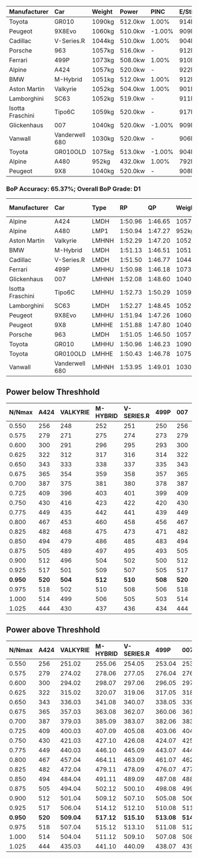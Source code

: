 | Manufacturer     | Car            | Weight | Power   | PINC    | E/Stint | FDS     |
|:-|:-|:-|:-|:-|:-|:-|
| Toyota           | GR010          | 1090kg | 512.0kw | 1.00%   | 914MJ   | 190kph  |
| Peugeot          | 9X8Evo         | 1060kg | 510.0kw | -1.00%  | 909MJ   | 190kph  |
| Cadillac         | V-Series.R     | 1044kg | 510.0kw | 1.00%   | 904MJ   |    -    |
| Porsche          | 963            | 1057kg | 516.0kw |    -    | 912MJ   |    -    |
| Ferrari          | 499P           | 1073kg | 508.0kw | 1.00%   | 910MJ   | 190kph  |
| Alpine           | A424           | 1057kg | 520.0kw |    -    | 922MJ   |    -    |
| BMW              | M-Hybrid       | 1051kg | 512.0kw | 1.00%   | 912MJ   |    -    |
| Aston Martin     | Valkyrie       | 1052kg | 504.0kw | 1.00%   | 901MJ   |    -    |
| Lamborghini      | SC63           | 1052kg | 519.0kw |    -    | 911MJ   |    -    |
| Isotta Fraschini | Tipo6C         | 1059kg | 520.0kw |    -    | 917MJ   | 190kph  |
| Glickenhaus      | 007            | 1040kg | 520.0kw | -1.00%  | 909MJ   |    -    |
| Vanwall          | Vanderwell 680 | 1030kg | 520.0kw |    -    | 906MJ   |    -    |
| Toyota           | GR010OLD       | 1075kg | 513.0kw | -1.00%  | 904MJ   | 150kph  |
| Alpine           | A480           | 952kg  | 432.0kw | 1.00%   | 792MJ   |    -    |
| Peugeot          | 9X8            | 1040kg | 520.0kw |    -    | 908MJ   | 150kph  |

### BoP Accuracy: 65.37%; Overall BoP Grade: D1
| Manufacturer     | Car            | Type  | RP      | QP      | Weight | Power¹  | Threshhold | PINC    | Power²   | E/Stint | AVG Vmax  | FDS     | RDLC | L/Stint | BOP-Grade | Model Accuracy | Model Points | Match%  | SimDiff |
|:-|:-|:-|:-|:-|:-|:-|:-|:-|:-|:-|:-|:-|:-|:-|:-|:-|:-|:-|:-|
| Alpine           | A424           | LMDH  | 1:50.96 | 1:46.65 | 1057kg | 520.0kw | 210.0kph   |    -    | 520.00kw |  922MJ  | 279.79kph |    -    | 1.02 | 34      | -D1       | 99.31%         | 2573         | 66.82%  | #       |
| Alpine           | A480           | LMP1  | 1:50.94 | 1:47.27 |  952kg | 432.0kw | 210.0kph   | 1.00%   | 436.30kw |  792MJ  | 279.35kph |    -    | 0.98 | 32      | -D1       | 94.60%         | 1683         | 67.10%  | -0.25   |
| Aston Martin     | Valkyrie       | LMHNH | 1:52.29 | 1:47.20 | 1052kg | 504.0kw | 210.0kph   | 1.00%   | 509.00kw |  901MJ  | 278.41kph |    -    | 1.02 | 34      | +E1       | 100.00%        | 630          | 59.33%  | #       |
| BMW              | M-Hybrid       | LMDH  | 1:51.13 | 1:46.51 | 1051kg | 512.0kw | 210.0kph   | 1.00%   | 517.10kw |  912MJ  | 281.29kph |    -    | 1.02 | 34      | -C1       | 99.41%         | 2544         | 75.28%  | #       |
| Cadillac         | V-Series.R     | LMDH  | 1:51.50 | 1:46.77 | 1044kg | 510.0kw | 210.0kph   | 1.00%   | 515.10kw |  904MJ  | 282.66kph |    -    | 1.03 | 34      | -A2       | 99.30%         | 4946         | 93.04%  | #       |
| Ferrari          | 499P           | LMHHU | 1:50.98 | 1:46.18 | 1073kg | 508.0kw | 210.0kph   | 1.00%   | 513.10kw |  910MJ  | 280.74kph | 190kph  | 1.04 | 34      | -D1       | 100.00%        | 8223         | 66.75%  | #       |
| Glickenhaus      | 007            | LMHNH | 1:52.08 | 1:48.60 | 1040kg | 520.0kw | 210.0kph   | -1.00%  | 514.80kw |  909MJ  | 285.37kph |    -    | 0.96 | 34      | +B2       | 93.86%         | 2169         | 82.81%  | #       |
| Isotta Fraschini | Tipo6C         | LMHHU | 1:52.73 | 1:50.29 | 1059kg | 520.0kw | 210.0kph   |    -    | 520.00kw |  917MJ  | 282.49kph | 190kph  | 1.05 | 34      | +Ω1       | 97.73%         | 129          | 29.65%  | #       |
| Lamborghini      | SC63           | LMDH  | 1:52.27 | 1:48.45 | 1052kg | 519.0kw | 210.0kph   |    -    | 519.00kw |  911MJ  | 278.43kph |    -    | 1.05 | 34      | +C1       | 98.78%         | 813          | 75.35%  | +1.55   |
| Peugeot          | 9X8Evo         | LMHHU | 1:51.94 | 1:47.26 | 1060kg | 510.0kw | 210.0kph   | -1.00%  | 504.90kw |  909MJ  | 286.18kph | 190kph  | 1.00 | 34      | +B2       | 96.77%         | 2307         | 82.41%  | #       |
| Peugeot          | 9X8            | LMHHE | 1:51.88 | 1:47.80 | 1040kg | 520.0kw | 210.0kph   |    -    | 520.00kw |  908MJ  | 279.28kph | 150kph  | 1.04 | 34      | ~A1       | 97.99%         | 5010         | 100.00% | +1.41   |
| Porsche          | 963            | LMDH  | 1:51.05 | 1:46.50 | 1057kg | 516.0kw | 210.0kph   |    -    | 516.00kw |  912MJ  | 280.30kph |    -    | 1.02 | 34      | -D1       | 99.86%         | 11699        | 69.78%  | #       |
| Toyota           | GR010          | LMHHU | 1:50.96 | 1:46.23 | 1090kg | 512.0kw | 210.0kph   | 1.00%   | 517.10kw |  914MJ  | 279.00kph | 190kph  | 1.01 | 34      | -D1       | 99.63%         | 6190         | 66.99%  | #       |
| Toyota           | GR010OLD       | LMHHE | 1:50.43 | 1:46.78 | 1075kg | 513.0kw | 210.0kph   | -1.00%  | 507.90kw |  904MJ  | 282.80kph | 150kph  | 1.02 | 34      | -Ω1       | 93.47%         | 1031         | 42.85%  | +0.88   |
| Vanwall          | Vanderwell 680 | LMHNH | 1:53.95 | 1:49.01 | 1030kg | 520.0kw | 210.0kph   |    -    | 520.00kw |  906MJ  | 280.59kph |    -    | 1.02 | 34      | +Ω1       | 94.33%         | 632          | 2.43%   | +1.75   |

## Power below Threshhold
| N/Nmax    | A424    | VALKYRIE | M-HYBRID | V-SERIES.R | 499P    | 007     | TIPO6C  | SC63    | 9X8EVO  | 9X8     | 963     | GR010   | GR010OLD | VANDERWELL 680 | ​     | RPM      | A480       |
|:-|:-|:-|:-|:-|:-|:-|:-|:-|:-|:-|:-|:-|:-|:-|:-|:-|:-|
|  0.550    |  256    |  248     |  252     |  251       |  250    |  256    |  256    |  256    |  251    |  256    |  254    |  252    |  253     |  256           |  ​    |   --     |   -        |
|  0.575    |  279    |  271     |  275     |  274       |  273    |  279    |  279    |  279    |  274    |  279    |  277    |  275    |  276     |  279           |  ​    |   --     |   -        |
|  0.600    |  300    |  291     |  296     |  295       |  293    |  300    |  300    |  299    |  295    |  300    |  298    |  296    |  296     |  300           |  ​    |   --     |   -        |
|  0.625    |  322    |  312     |  317     |  316       |  314    |  322    |  322    |  321    |  316    |  322    |  319    |  317    |  317     |  322           |  ​    |   --     |   -        |
|  0.650    |  343    |  333     |  338     |  337       |  335    |  343    |  343    |  342    |  337    |  343    |  340    |  338    |  338     |  343           |  ​    |   --     |   -        |
|  0.675    |  365    |  354     |  359     |  358       |  357    |  365    |  365    |  364    |  358    |  365    |  362    |  359    |  360     |  365           |  ​    |   --     |   -        |
|  0.700    |  387    |  375     |  381     |  380       |  378    |  387    |  387    |  386    |  380    |  387    |  384    |  381    |  382     |  387           |  ​    |   --     |   -        |
|  0.725    |  409    |  396     |  403     |  401       |  399    |  409    |  409    |  408    |  401    |  409    |  406    |  403    |  403     |  409           |  ​    |   --     |   -        |
|  0.750    |  430    |  416     |  423     |  422       |  420    |  430    |  430    |  429    |  422    |  430    |  427    |  423    |  424     |  430           |  ​    |   --     |   -        |
|  0.775    |  449    |  435     |  442     |  441       |  439    |  449    |  449    |  448    |  441    |  449    |  446    |  442    |  443     |  449           |  ​    |  5000    |  -3386005  |
|  0.800    |  467    |  453     |  460     |  458       |  456    |  467    |  467    |  466    |  458    |  467    |  463    |  460    |  461     |  467           |  ​    |  5500    |  -3687783  |
|  0.825    |  482    |  468     |  475     |  473       |  471    |  482    |  482    |  481    |  473    |  482    |  478    |  475    |  476     |  482           |  ​    |  5999    |  -4004324  |
|  0.850    |  494    |  479     |  486     |  485       |  483    |  494    |  494    |  493    |  485    |  494    |  490    |  486    |  487     |  494           |  ​    |  6499    |  -4335628  |
|  0.875    |  505    |  489     |  497     |  495       |  493    |  505    |  505    |  504    |  495    |  505    |  501    |  497    |  498     |  505           |  ​    |  7000    |  -4681695  |
|  0.900    |  512    |  496     |  504     |  502       |  500    |  512    |  512    |  511    |  502    |  512    |  508    |  504    |  505     |  512           |  ​    |  7500    |  -5042525  |
|  0.925    |  517    |  501     |  509     |  507       |  505    |  517    |  517    |  516    |  507    |  517    |  513    |  509    |  510     |  517           |  ​    |  8000    |  429       |
| **0.950** | **520** | **504**  | **512**  | **510**    | **508** | **520** | **520** | **519** | **510** | **520** | **516** | **512** | **513**  | **520**        | **​** | **8499** | **432**    |
|  0.975    |  518    |  502     |  510     |  508       |  506    |  518    |  518    |  517    |  508    |  518    |  514    |  510    |  511     |  518           |  ​    |  9000    |  216       |
|  1.000    |  514    |  499     |  506     |  505       |  503    |  514    |  514    |  513    |  505    |  514    |  510    |  506    |  507     |  514           |  ​    |   --     |   -        |
|  1.025    |  444    |  430     |  437     |  436       |  434    |  444    |  444    |  443    |  436    |  444    |  441    |  437    |  438     |  444           |  ​    |   --     |   -        |

## Power above Threshhold
| N/Nmax    | A424    | VALKYRIE   | M-HYBRID   | V-SERIES.R | 499P       | 007        | TIPO6C  | SC63    | 9X8EVO     | 9X8     | 963     | GR010      | GR010OLD   | VANDERWELL 680 | ​     | RPM      | A480            |
|:-|:-|:-|:-|:-|:-|:-|:-|:-|:-|:-|:-|:-|:-|:-|:-|:-|:-|
|  0.550    |  256    |  251.02    |  255.06    |  254.05    |  253.04    |  253.39    |  256    |  256    |  248.44    |  256    |  254    |  255.06    |  250.43    |  256           |  ​    |   --     |  0.00           |
|  0.575    |  279    |  274.02    |  278.06    |  277.05    |  276.04    |  276.43    |  279    |  279    |  271.48    |  279    |  277    |  278.06    |  273.47    |  279           |  ​    |   --     |  0.00           |
|  0.600    |  300    |  294.02    |  298.07    |  297.06    |  296.05    |  297.46    |  300    |  299    |  291.52    |  300    |  298    |  298.07    |  293.50    |  300           |  ​    |   --     |  0.00           |
|  0.625    |  322    |  315.02    |  320.07    |  319.06    |  317.05    |  318.49    |  322    |  321    |  312.56    |  322    |  319    |  320.07    |  314.54    |  322           |  ​    |   --     |  0.00           |
|  0.650    |  343    |  336.03    |  341.08    |  340.07    |  338.05    |  339.53    |  343    |  342    |  333.59    |  343    |  340    |  341.08    |  335.57    |  343           |  ​    |   --     |  0.00           |
|  0.675    |  365    |  357.03    |  363.08    |  362.07    |  360.06    |  361.56    |  365    |  364    |  354.63    |  365    |  362    |  363.08    |  356.61    |  365           |  ​    |   --     |  0.00           |
|  0.700    |  387    |  379.03    |  385.09    |  383.07    |  382.06    |  383.60    |  387    |  386    |  375.67    |  387    |  384    |  385.09    |  377.65    |  387           |  ​    |   --     |  0.00           |
|  0.725    |  409    |  400.03    |  407.09    |  405.08    |  403.06    |  404.63    |  409    |  408    |  396.71    |  409    |  406    |  407.09    |  399.68    |  409           |  ​    |   --     |  0.00           |
|  0.750    |  430    |  421.03    |  427.10    |  426.08    |  424.07    |  425.66    |  430    |  429    |  416.74    |  430    |  427    |  427.10    |  419.72    |  430           |  ​    |   --     |  0.00           |
|  0.775    |  449    |  440.03    |  446.10    |  445.09    |  443.07    |  444.69    |  449    |  448    |  435.78    |  449    |  446    |  446.10    |  438.75    |  449           |  ​    |  5000    |  -3,422,374.99  |
|  0.800    |  467    |  457.04    |  464.11    |  463.09    |  461.07    |  462.72    |  467    |  466    |  453.81    |  467    |  463    |  464.11    |  455.78    |  467           |  ​    |  5500    |  -3,727,394.70  |
|  0.825    |  482    |  472.04    |  479.11    |  478.09    |  476.07    |  477.74    |  482    |  481    |  468.84    |  482    |  478    |  479.11    |  470.81    |  482           |  ​    |  5999    |  -4,047,335.34  |
|  0.850    |  494    |  484.04    |  491.11    |  489.09    |  487.08    |  488.76    |  494    |  493    |  479.86    |  494    |  490    |  491.11    |  482.83    |  494           |  ​    |  6499    |  -4,382,198.93  |
|  0.875    |  505    |  494.04    |  502.12    |  500.10    |  498.08    |  499.78    |  505    |  504    |  489.87    |  505    |  501    |  502.12    |  492.84    |  505           |  ​    |  7000    |  -4,731,982.47  |
|  0.900    |  512    |  501.04    |  509.12    |  507.10    |  505.08    |  506.79    |  512    |  511    |  496.89    |  512    |  508    |  509.12    |  499.86    |  512           |  ​    |  7500    |  -5,096,688.95  |
|  0.925    |  517    |  506.04    |  514.12    |  512.10    |  510.08    |  511.80    |  517    |  516    |  501.89    |  517    |  513    |  514.12    |  504.86    |  517           |  ​    |  8000    |  433.32         |
| **0.950** | **520** | **509.04** | **517.12** | **515.10** | **513.08** | **514.80** | **520** | **519** | **504.90** | **520** | **516** | **517.12** | **507.87** | **520**        | **​** | **8499** | **436.32**      |
|  0.975    |  518    |  507.04    |  515.12    |  513.10    |  511.08    |  512.80    |  518    |  517    |  502.90    |  518    |  514    |  515.12    |  505.87    |  518           |  ​    |  9000    |  218.16         |
|  1.000    |  514    |  504.04    |  511.12    |  509.10    |  507.08    |  508.79    |  514    |  513    |  499.89    |  514    |  510    |  511.12    |  502.86    |  514           |  ​    |   --     |  0.00           |
|  1.025    |  444    |  435.03    |  441.10    |  440.09    |  438.07    |  439.68    |  444    |  443    |  430.77    |  444    |  441    |  441.10    |  433.74    |  444           |  ​    |   --     |  0.00           |
